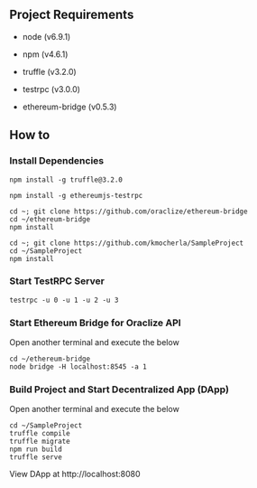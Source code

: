 ## Project Requirements

- node (v6.9.1)

- npm (v4.6.1)

- truffle (v3.2.0)

- testrpc (v3.0.0)

- ethereum-bridge (v0.5.3)

## How to

### Install Dependencies
```
npm install -g truffle@3.2.0
```

```
npm install -g ethereumjs-testrpc
```

```
cd ~; git clone https://github.com/oraclize/ethereum-bridge
cd ~/ethereum-bridge
npm install
```

```
cd ~; git clone https://github.com/kmocherla/SampleProject
cd ~/SampleProject
npm install
```

### Start TestRPC Server
```
testrpc -u 0 -u 1 -u 2 -u 3
```

### Start Ethereum Bridge for Oraclize API
Open another terminal and execute the below
```
cd ~/ethereum-bridge
node bridge -H localhost:8545 -a 1
```

### Build Project and Start Decentralized App (DApp)
Open another terminal and execute the below
```
cd ~/SampleProject
truffle compile
truffle migrate
npm run build
truffle serve
```
View DApp at http://localhost:8080
